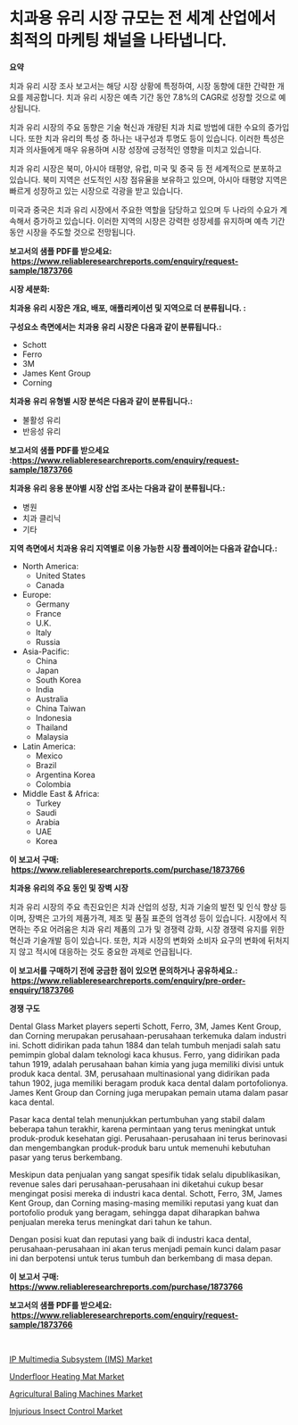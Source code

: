 <p><h1>치과용 유리 시장 규모는 전 세계 산업에서 최적의 마케팅 채널을 나타냅니다.</h1></p><p><strong>요약</strong></p>
<p><p>치과 유리 시장 조사 보고서는 해당 시장 상황에 특정하여, 시장 동향에 대한 간략한 개요를 제공합니다. 치과 유리 시장은 예측 기간 동안 7.8%의 CAGR로 성장할 것으로 예상됩니다.</p><p>치과 유리 시장의 주요 동향은 기술 혁신과 개량된 치과 치료 방법에 대한 수요의 증가입니다. 또한 치과 유리의 특성 중 하나는 내구성과 투명도 등이 있습니다. 이러한 특성은 치과 의사들에게 매우 유용하며 시장 성장에 긍정적인 영향을 미치고 있습니다.</p><p>치과 유리 시장은 북미, 아시아 태평양, 유럽, 미국 및 중국 등 전 세계적으로 분포하고 있습니다. 북미 지역은 선도적인 시장 점유율을 보유하고 있으며, 아시아 태평양 지역은 빠르게 성장하고 있는 시장으로 각광을 받고 있습니다.</p><p>미국과 중국은 치과 유리 시장에서 주요한 역할을 담당하고 있으며 두 나라의 수요가 계속해서 증가하고 있습니다. 이러한 지역의 시장은 강력한 성장세를 유지하며 예측 기간 동안 시장을 주도할 것으로 전망됩니다.</p></p>
<p><strong>보고서의 샘플 PDF를 받으세요: &nbsp;<a href="https://www.reliableresearchreports.com/enquiry/request-sample/1873766">https://www.reliableresearchreports.com/enquiry/request-sample/1873766</a></strong></p>
<p><strong>시장 세분화:</strong></p>
<p><strong> 치과용 유리 시장은 개요, 배포, 애플리케이션 및 지역으로 더 분류됩니다. :</strong></p>
<p><strong>구성요소 측면에서는 치과용 유리 시장은 다음과 같이 분류됩니다.:</strong></p>
<p><ul><li>Schott</li><li>Ferro</li><li>3M</li><li>James Kent Group</li><li>Corning</li></ul></p>
<p><strong> 치과용 유리 유형별 시장 분석은 다음과 같이 분류됩니다.:</strong></p>
<p><ul><li>불활성 유리</li><li>반응성 유리</li></ul></p>
<p><strong>보고서의 샘플 PDF를 받으세요 :<a href="https://www.reliableresearchreports.com/enquiry/request-sample/1873766">https://www.reliableresearchreports.com/enquiry/request-sample/1873766</a></strong></p>
<p><strong> 치과용 유리 응용 분야별 시장 산업 조사는 다음과 같이 분류됩니다.:</strong></p>
<p><ul><li>병원</li><li>치과 클리닉</li><li>기타</li></ul></p>
<p><strong>지역 측면에서 치과용 유리 지역별로 이용 가능한 시장 플레이어는 다음과 같습니다.:</strong></p>
<p><ul>
    <li>
        North America:
        <ul>
            <li>United States</li>
            <li>Canada</li>
        </ul>
    </li>
    <li>
        Europe:
        <ul>
            <li>Germany</li>
            <li>France</li>
            <li>U.K.</li>
            <li>Italy</li>
            <li>Russia</li>
        </ul>
    </li>
    <li>
        Asia-Pacific:
        <ul>
            <li>China</li>
            <li>Japan</li>
            <li>South Korea</li>
            <li>India</li>
            <li>Australia</li>
            <li>China Taiwan</li>
            <li>Indonesia</li>
            <li>Thailand</li>
            <li>Malaysia</li>
        </ul>
    </li>
    <li>
        Latin America:
        <ul>
            <li>Mexico</li>
            <li>Brazil</li>
            <li>Argentina Korea</li>
            <li>Colombia</li>
        </ul>
    </li>
    <li>
        Middle East & Africa:
        <ul>
            <li>Turkey</li>
            <li>Saudi</li>
            <li>Arabia</li>
            <li>UAE</li>
            <li>Korea</li>
        </ul>
    </li>
    </ul></p>
<p><strong>이 보고서 구매: &nbsp;<a href="https://www.reliableresearchreports.com/purchase/1873766">https://www.reliableresearchreports.com/purchase/1873766</a></strong></p>
<p><strong>치과용 유리의 주요 동인 및 장벽 시장</strong></p>
<p><p>치과 유리 시장의 주요 촉진요인은 치과 산업의 성장, 치과 기술의 발전 및 인식 향상 등이며, 장벽은 고가의 제품가격, 제조 및 품질 표준의 엄격성 등이 있습니다. 시장에서 직면하는 주요 어려움은 치과 유리 제품의 고가 및 경쟁력 강화, 시장 경쟁력 유지를 위한 혁신과 기술개발 등이 있습니다. 또한, 치과 시장의 변화와 소비자 요구의 변화에 뒤처지지 않고 적시에 대응하는 것도 중요한 과제로 언급됩니다.</p></p>
<p><strong>이 보고서를 구매하기 전에 궁금한 점이 있으면 문의하거나 공유하세요.: &nbsp;<a href="https://www.reliableresearchreports.com/enquiry/pre-order-enquiry/1873766">https://www.reliableresearchreports.com/enquiry/pre-order-enquiry/1873766</a></strong></p>
<p><strong>경쟁 구도</strong></p>
<p><p>Dental Glass Market players seperti Schott, Ferro, 3M, James Kent Group, dan Corning merupakan perusahaan-perusahaan terkemuka dalam industri ini. Schott didirikan pada tahun 1884 dan telah tumbuh menjadi salah satu pemimpin global dalam teknologi kaca khusus. Ferro, yang didirikan pada tahun 1919, adalah perusahaan bahan kimia yang juga memiliki divisi untuk produk kaca dental. 3M, perusahaan multinasional yang didirikan pada tahun 1902, juga memiliki beragam produk kaca dental dalam portofolionya. James Kent Group dan Corning juga merupakan pemain utama dalam pasar kaca dental.</p><p>Pasar kaca dental telah menunjukkan pertumbuhan yang stabil dalam beberapa tahun terakhir, karena permintaan yang terus meningkat untuk produk-produk kesehatan gigi. Perusahaan-perusahaan ini terus berinovasi dan mengembangkan produk-produk baru untuk memenuhi kebutuhan pasar yang terus berkembang.</p><p>Meskipun data penjualan yang sangat spesifik tidak selalu dipublikasikan, revenue sales dari perusahaan-perusahaan ini diketahui cukup besar mengingat posisi mereka di industri kaca dental. Schott, Ferro, 3M, James Kent Group, dan Corning masing-masing memiliki reputasi yang kuat dan portofolio produk yang beragam, sehingga dapat diharapkan bahwa penjualan mereka terus meningkat dari tahun ke tahun.</p><p>Dengan posisi kuat dan reputasi yang baik di industri kaca dental, perusahaan-perusahaan ini akan terus menjadi pemain kunci dalam pasar ini dan berpotensi untuk terus tumbuh dan berkembang di masa depan.</p></p>
<p><strong>이 보고서 구매: &nbsp; <a href="https://www.reliableresearchreports.com/purchase/1873766">https://www.reliableresearchreports.com/purchase/1873766</a></strong></p>
<p><strong>보고서의 샘플 PDF를 받으세요: &nbsp;<a href="https://www.reliableresearchreports.com/enquiry/request-sample/1873766">https://www.reliableresearchreports.com/enquiry/request-sample/1873766</a></strong><strong></strong></p>
<p>&nbsp;</p>
<p><p><a href="https://view.publitas.com/reportprime-1/global-ip-multimedia-subsystem-ims-market-size-and-market-trends-insights-and-projections-from-2024-to-2031/">IP Multimedia Subsystem (IMS) Market</a></p><p><a href="https://github.com/Hazelklievgspy6vdcsmu106w/Market-Research-Report-List-1/blob/main/underfloor-heating-mat-market.md">Underfloor Heating Mat Market</a></p><p><a href="https://valiant-lunge-8fe.notion.site/Agricultural-Baling-Machines-Market-Challenges-Opportunities-and-Growth-Drivers-and-Major-Market--ae20285e76014b109afb239182c3d46c">Agricultural Baling Machines Market</a></p><p><a href="https://picayune-night-cbd.notion.site/Injurious-Insect-Control-Market-Size-Global-Industry-Overview-Market-Segmentation-and-Forecast-20-3fe94034dac84c7986cbbe0ba01e4572">Injurious Insect Control Market</a></p></p>